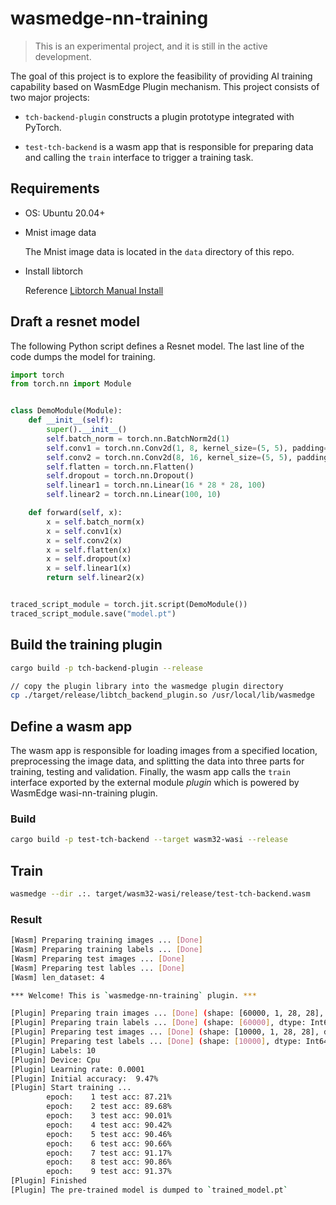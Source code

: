 # wasmedge-nn-training

> This is an experimental project, and it is still in the active development. 

The goal of this project is to explore the feasibility of providing AI training capability based on WasmEdge Plugin mechanism. This project consists of two major projects: 

- `tch-backend-plugin` constructs a plugin prototype integrated with PyTorch.

- `test-tch-backend` is a wasm app that is responsible for preparing data and calling the `train` interface to trigger a training task.

## Requirements

- OS: Ubuntu 20.04+

- Mnist image data

    The Mnist image data is located in the `data` directory of this repo.

- Install libtorch

    Reference [Libtorch Manual Install](https://github.com/LaurentMazare/tch-rs#libtorch-manual-install)

## Draft a resnet model

The following Python script defines a Resnet model. The last line of the code dumps the model for training.

```python
import torch
from torch.nn import Module


class DemoModule(Module):
    def __init__(self):
        super().__init__()
        self.batch_norm = torch.nn.BatchNorm2d(1)
        self.conv1 = torch.nn.Conv2d(1, 8, kernel_size=(5, 5), padding=(2, 2))
        self.conv2 = torch.nn.Conv2d(8, 16, kernel_size=(5, 5), padding=(2, 2))
        self.flatten = torch.nn.Flatten()
        self.dropout = torch.nn.Dropout()
        self.linear1 = torch.nn.Linear(16 * 28 * 28, 100)
        self.linear2 = torch.nn.Linear(100, 10)

    def forward(self, x):
        x = self.batch_norm(x)
        x = self.conv1(x)
        x = self.conv2(x)
        x = self.flatten(x)
        x = self.dropout(x)
        x = self.linear1(x)
        return self.linear2(x)


traced_script_module = torch.jit.script(DemoModule())
traced_script_module.save("model.pt")
```

## Build the training plugin

```bash
cargo build -p tch-backend-plugin --release

// copy the plugin library into the wasmedge plugin directory
cp ./target/release/libtch_backend_plugin.so /usr/local/lib/wasmedge
```

## Define a wasm app

The wasm app is responsible for loading images from a specified location, preprocessing the image data, and splitting the data into three parts for training, testing and validation. Finally, the wasm app calls the `train` interface exported by the external module *plugin* which is powered by WasmEdge wasi-nn-training plugin.

### Build

```bash
cargo build -p test-tch-backend --target wasm32-wasi --release
```

## Train

```bash
wasmedge --dir .:. target/wasm32-wasi/release/test-tch-backend.wasm
```

### Result

```bash
[Wasm] Preparing training images ... [Done]
[Wasm] Preparing training labels ... [Done]
[Wasm] Preparing test images ... [Done]
[Wasm] Preparing test lables ... [Done]
[Wasm] len_dataset: 4

*** Welcome! This is `wasmedge-nn-training` plugin. ***

[Plugin] Preparing train images ... [Done] (shape: [60000, 1, 28, 28], dtype: Float)
[Plugin] Preparing train labels ... [Done] (shape: [60000], dtype: Int64)
[Plugin] Preparing test images ... [Done] (shape: [10000, 1, 28, 28], dtype: Float)
[Plugin] Preparing test labels ... [Done] (shape: [10000], dtype: Int64)
[Plugin] Labels: 10
[Plugin] Device: Cpu
[Plugin] Learning rate: 0.0001
[Plugin] Initial accuracy:  9.47%
[Plugin] Start training ... 
        epoch:    1 test acc: 87.21%
        epoch:    2 test acc: 89.68%
        epoch:    3 test acc: 90.01%
        epoch:    4 test acc: 90.42%
        epoch:    5 test acc: 90.46%
        epoch:    6 test acc: 90.66%
        epoch:    7 test acc: 91.17%
        epoch:    8 test acc: 90.86%
        epoch:    9 test acc: 91.37%
[Plugin] Finished
[Plugin] The pre-trained model is dumped to `trained_model.pt`
```


